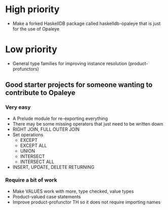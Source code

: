 # High priority

* Make a forked HaskellDB package called haskelldb-opaleye that is
  just for the use of Opaleye

# Low priority

* General type families for improving instance resolution (product-profunctors)

## Good starter projects for someone wanting to contribute to Opaleye

### Very easy

* A Prelude module for re-exporting everything
* There may be some missing operators that just need to be written down
* RIGHT JOIN, FULL OUTER JOIN
* Set operations
    * EXCEPT
    * EXCEPT ALL
    * UNION
    * INTERSECT
    * INTERSECT ALL
* INSERT, UPDATE, DELETE RETURNING

### Require a bit of work

* Make VALUES work with more, type checked, value types
* Product-valued case statements
* Improve product-profunctor TH so it does not require importing names
